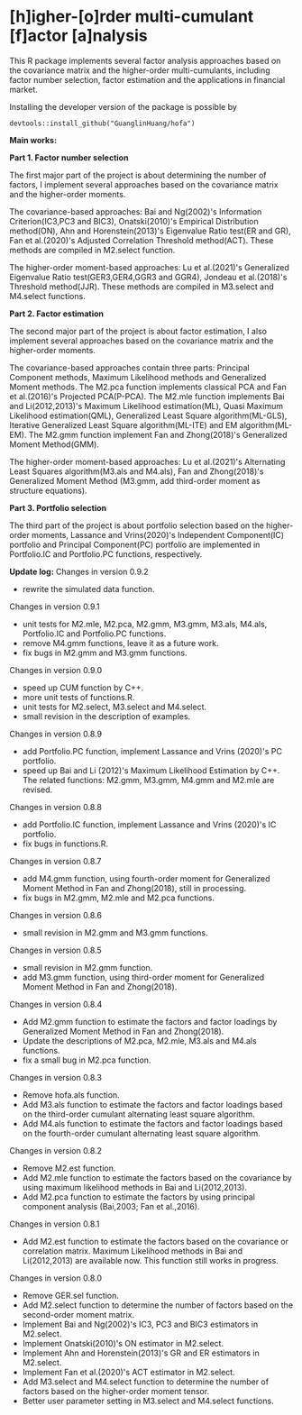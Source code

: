 # [h]igher-[o]rder multi-cumulant [f]actor [a]nalysis

This R package implements several factor analysis approaches based on the covariance matrix and the higher-order multi-cumulants, including factor number selection, factor estimation and the applications in financial market.

Installing the developer version of the package is possible by
```
devtools::install_github("GuanglinHuang/hofa")
```
**Main works:**

**Part 1. Factor number selection**

The first major part of the project is about determining the number of factors, I implement several approaches based on the covariance matrix and the higher-order moments.

The covariance-based approaches: Bai and Ng(2002)'s Information Criterion(IC3,PC3 and BIC3), Onatski(2010)'s Empirical Distribution method(ON), Ahn and Horenstein(2013)'s Eigenvalue Ratio test(ER and GR), Fan et al.(2020)'s Adjusted Correlation Threshold method(ACT). These methods are compiled in M2.select function.

The higher-order moment-based approaches: Lu et al.(2021)'s Generalized Eigenvalue Ratio test(GER3,GER4,GGR3 and GGR4), Jondeau et al.(2018)'s Threshold method(JJR).
These methods are compiled in M3.select and M4.select functions.

**Part 2. Factor estimation**

The second major part of the project is about factor estimation, I also implement several approaches based on the covariance matrix and the higher-order moments.

The covariance-based approaches contain three parts: Principal Component methods, Maximum Likelihood methods and Generalized Moment methods. The M2.pca function implements classical PCA and Fan et al.(2016)'s Projected PCA(P-PCA). The M2.mle function implements Bai and Li(2012,2013)'s Maximum Likelihood estimation(ML), Quasi Maximum Likelihood estimation(QML), Generalized Least Square algorithm(ML-GLS), Iterative Generalized Least Square algorithm(ML-ITE) and EM algorithm(ML-EM). The M2.gmm function implement Fan and Zhong(2018)'s Generalized Moment Method(GMM). 

The higher-order moment-based approaches: Lu et al.(2021)'s Alternating Least Squares algorithm(M3.als and M4.als), Fan and Zhong(2018)'s Generalized Moment Method (M3.gmm, add third-order moment as structure equations).

**Part 3. Portfolio selection**

The third part of the project is about portfolio selection based on the higher-order moments, Lassance and Vrins(2020)'s Independent Component(IC) portfolio and Principal Component(PC) portfolio are implemented in Portfolio.IC and Portfolio.PC functions, respectively.


**Update log:**
Changes in version 0.9.2
 - rewrite the simulated data function.

Changes in version 0.9.1
 - unit tests for M2.mle, M2.pca, M2.gmm, M3.gmm, M3.als, M4.als, Portfolio.IC and 
 Portfolio.PC functions.
 - remove M4.gmm functions, leave it as a future work.
 - fix bugs in M2.gmm and M3.gmm functions.
 
 
Changes in version 0.9.0
 - speed up CUM function by C++.
 - more unit tests of functions.R.
 - unit tests for M2.select, M3.select and M4.select.
 - small revision in the description of examples.
 
Changes in version 0.8.9
 - add Portfolio.PC function, implement Lassance and Vrins (2020)'s PC portfolio.
 - speed up Bai and Li (2012)'s Maximum Likelihood Estimation by C++. The related functions: M2.gmm, M3.gmm, M4.gmm and M2.mle are revised.
 
Changes in version 0.8.8
 - add Portfolio.IC function, implement Lassance and Vrins (2020)'s IC portfolio.
 - fix bugs in functions.R.

Changes in version 0.8.7
 - add M4.gmm function, using fourth-order moment for Generalized Moment Method in Fan and Zhong(2018), still in processing.
 - fix bugs in M2.gmm, M2.mle and M2.pca functions.
 
Changes in version 0.8.6
 - small revision in M2.gmm and M3.gmm functions.
 
Changes in version 0.8.5
 - small revision in M2.gmm function.
 - add M3.gmm function, using third-order moment for Generalized Moment Method in Fan and Zhong(2018).
 
Changes in version 0.8.4
 - Add M2.gmm function to estimate the factors and factor loadings by Generalized Moment Method in Fan and Zhong(2018).
 - Update the descriptions of M2.pca, M2.mle, M3.als and M4.als functions.
 - fix a small bug in M2.pca function.
 
Changes in version 0.8.3
 - Remove hofa.als function.
 - Add M3.als function to estimate the factors and factor loadings based on the third-order cumulant alternating least square algorithm.
 - Add M4.als function to estimate the factors and factor loadings based on the fourth-order cumulant alternating least square algorithm.
 
Changes in version 0.8.2
 - Remove M2.est function.
 - Add M2.mle function to estimate the factors based on the covariance by using maximum likelihood methods in Bai and Li(2012,2013).
 - Add M2.pca function to estimate the factors by using principal component analysis (Bai,2003; Fan et al.,2016). 
 
Changes in version 0.8.1
 - Add M2.est function to estimate the factors based on the covariance or correlation matrix. Maximum Likelihood methods in Bai and Li(2012,2013) are available now. This function still works in progress.

Changes in version 0.8.0
 - Remove GER.sel function.
 - Add M2.select function to determine the number of factors based on the second-order moment matrix.
 - Implement Bai and Ng(2002)'s IC3, PC3 and BIC3 estimators in M2.select.
 - Implement Onatski(2010)'s ON estimator in M2.select.
 - Implement Ahn and Horenstein(2013)'s GR and ER estimators in M2.select.
 - Implement Fan et al.(2020)'s ACT estimator in M2.select.
 - Add M3.select and M4.select function to determine the number of factors based on the higher-order moment tensor.
 - Better user parameter setting in M3.select and M4.select functions.
